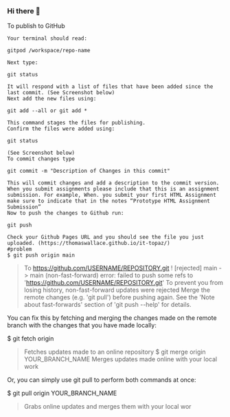 ### Hi there 👋

<!--
**Shnku/Shnku** is a ✨ _special_ ✨ repository because its `README.md` (this file) appears on your GitHub profile.

Here are some ideas to get you started:

- 🔭 I’m currently working on ...
- 🌱 I’m currently learning ...
- 👯 I’m looking to collaborate on ...
- 🤔 I’m looking for help with ...
- 💬 Ask me about ...
- 📫 How to reach me: ...
- 😄 Pronouns: ...
- ⚡ Fun fact: ...
-->
To publish to GitHub

    Your terminal should read:

    gitpod /workspace/repo-name

    Next type:

    git status

    It will respond with a list of files that have been added since the last commit. (See Screenshot below)
    Next add the new files using:

    git add --all or git add *

    This command stages the files for publishing.
    Confirm the files were added using:

    git status 

    (See Screenshot below)
    To commit changes type

    git commit -m "Description of Changes in this commit" 

    This will commit changes and add a description to the commit version. When you submit assignments please include that this is an assignment submission. For example, When. you submit your first HTML Assignment make sure to indicate that in the notes “Prototype HTML Assignment Submission”
    Now to push the changes to Github run:

    git push 

    Check your Github Pages URL and you should see the file you just uploaded. (https://thomaswallace.github.io/it-topaz/)
    #problem
    $ git push origin main
> To https://github.com/USERNAME/REPOSITORY.git
>  ! [rejected]        main -> main (non-fast-forward)
> error: failed to push some refs to 'https://github.com/USERNAME/REPOSITORY.git'
> To prevent you from losing history, non-fast-forward updates were rejected
> Merge the remote changes (e.g. 'git pull') before pushing again.  See the
> 'Note about fast-forwards' section of 'git push --help' for details.

You can fix this by fetching and merging the changes made on the remote branch with the changes that you have made locally:

$ git fetch origin
> Fetches updates made to an online repository
$ git merge origin YOUR_BRANCH_NAME
> Merges updates made online with your local work

Or, you can simply use git pull to perform both commands at once:

$ git pull origin YOUR_BRANCH_NAME
> Grabs online updates and merges them with your local wor

